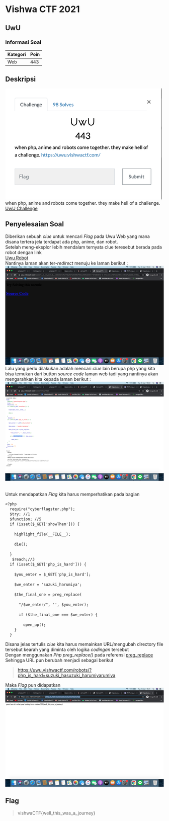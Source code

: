 # Vishwa CTF 2021
## UwU
### Informasi Soal
| Kategori | Poin |
|----------|------|
| Web | 443 |

## Deskripsi
![image](screenshot/soalUwU.png)\
when php, anime and robots come together. they make hell of a challenge.<br />
[UwU Challenge](https://uwu.vishwactf.com/)

## Penyelesaian Soal
Diberikan sebuah *clue* untuk mencari *Flag* pada Uwu Web yang mana disana tertera jela terdapat ada php, anime, dan robot.\
Setelah meng-eksplor lebih mendalam ternyata clue teresebut berada pada robot dengan link\
[Uwu Robot](https://uwu.vishwactf.com/robot)<br />
Nantinya laman akan ter-*redirect* menuju ke laman berikut :
![image](screenshot/web-UwU_robot.png)\
Lalu yang perlu dilakukan adalah mencari *clue* lain berupa php yang kita bisa temukan dari button *source code* laman web tadi yang nantinya akan mengarahkan kita kepada laman berikut :\
![image](screenshot/clue_sourceCode.png)\
<br />

Untuk mendapatkan *Flag* kita harus memperhatikan pada bagian
```
<?php
  require("cyberflagster.php");  
  $try; //1
  $function; //5
  if (isset($_GET['showThem'])) {
   
    highlight_file(__FILE__);
   
    die();
  
  }
   $reach;//3
  if (isset($_GET['php_is_hard'])) {
  
    $you_enter = $_GET['php_is_hard'];
  
    $we_enter = 'suzuki_harumiya';
  
    $the_final_one = preg_replace(
    
      "/$we_enter/", '', $you_enter);
  
      if ($the_final_one === $we_enter) {
  
        open_up();
    }
  }
  ```
  Disana jelas tertulis *clue* kita harus memainkan URL/mengubah directory file tersebut kearah yang diminta oleh logika *codingan* tersebut\
  Dengan menggunakan *Php preg_replace()* pada referensi [preg_replace](https://www.php.net/manual/en/function.preg-replace.php)\
  Sehingga URL pun berubah menjadi sebagai berikut
  > https://uwu.vishwactf.com/robots/?php_is_hard=suzuki_hasuzuki_harumiyarumiya
  
  Maka *Flag* pun didapatkan\
  ![image](screenshot/flag.png)
  
  
  
## Flag
> vishwaCTF{well_this_was_a_journey}
